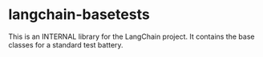 # langchain-basetests

This is an INTERNAL library for the LangChain project. It contains the base classes for
a standard test battery.
